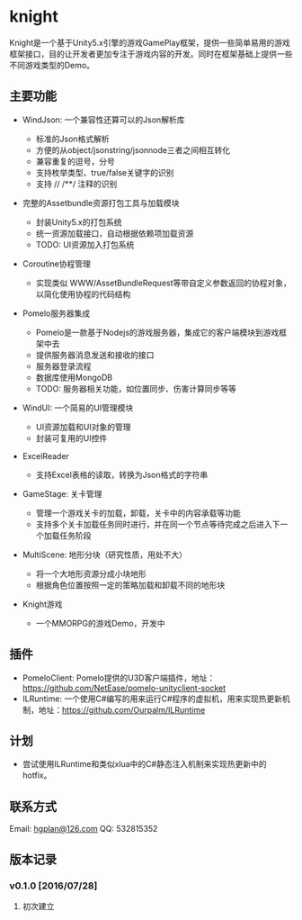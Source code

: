 # knight
Knight是一个基于Unity5.x引擎的游戏GamePlay框架，提供一些简单易用的游戏框架接口，目的让开发者更加专注于游戏内容的开发。同时在框架基础上提供一些不同游戏类型的Demo。

## 主要功能
* WindJson: 一个兼容性还算可以的Json解析库  
    * 标准的Json格式解析
    * 方便的从object/jsonstring/jsonnode三者之间相互转化
    * 兼容重复的逗号，分号
    * 支持枚举类型、true/false关键字的识别
    * 支持 // /**/ 注释的识别

* 完整的Assetbundle资源打包工具与加载模块
    * 封装Unity5.x的打包系统
    * 统一资源加载接口，自动根据依赖项加载资源
    * TODO: UI资源加入打包系统

* Coroutine协程管理
    * 实现类似 WWW/AssetBundleRequest等带自定义参数返回的协程对象，以简化使用协程的代码结构

* Pomelo服务器集成
    * Pomelo是一款基于Nodejs的游戏服务器，集成它的客户端模块到游戏框架中去
    * 提供服务器消息发送和接收的接口
    * 服务器登录流程
    * 数据库使用MongoDB
    * TODO: 服务器相关功能，如位置同步、伤害计算同步等等

* WindUI: 一个简易的UI管理模块
    * UI资源加载和UI对象的管理
    * 封装可复用的UI控件

* ExcelReader
    * 支持Excel表格的读取，转换为Json格式的字符串

* GameStage: 关卡管理
    * 管理一个游戏关卡的加载，卸载，关卡中的内容承载等功能
    * 支持多个关卡加载任务同时进行，并在同一个节点等待完成之后进入下一个加载任务阶段

* MultiScene: 地形分块（研究性质，用处不大）
    * 将一个大地形资源分成小块地形
    * 根据角色位置按照一定的策略加载和卸载不同的地形块

* Knight游戏
    * 一个MMORPG的游戏Demo，开发中

## 插件
* PomeloClient: Pomelo提供的U3D客户端插件，地址：https://github.com/NetEase/pomelo-unityclient-socket
* ILRuntime: 一个使用C#编写的用来运行C#程序的虚拟机，用来实现热更新机制，地址：https://github.com/Ourpalm/ILRuntime

## 计划
* 尝试使用ILRuntime和类似xlua中的C#静态注入机制来实现热更新中的hotfix。

## 联系方式
Email: hgplan@126.com
QQ: 532815352

## 版本记录
### v0.1.0 [2016/07/28]
1. 初次建立
